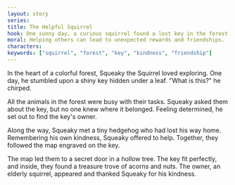 ```yaml
---
layout: story
series: 
title: The Helpful Squirrel
hook: One sunny day, a curious squirrel found a lost key in the forest. What adventures will the key lead him to?
moral: Helping others can lead to unexpected rewards and friendships.
characters: 
keywords: ["squirrel", "forest", "key", "kindness", "friendship"]
---
```


In the heart of a colorful forest, Squeaky the Squirrel loved exploring. One day, he stumbled upon a shiny key hidden under a leaf. "What is this?" he chirped.

All the animals in the forest were busy with their tasks. Squeaky asked them about the key, but no one knew where it belonged. Feeling determined, he set out to find the key's owner.

Along the way, Squeaky met a tiny hedgehog who had lost his way home. Remembering his own kindness, Squeaky offered to help. Together, they followed the map engraved on the key.

The map led them to a secret door in a hollow tree. The key fit perfectly, and inside, they found a treasure trove of acorns and nuts. The owner, an elderly squirrel, appeared and thanked Squeaky for his kindness.
